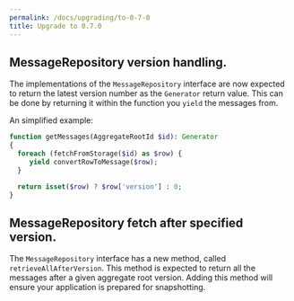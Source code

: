 ```yaml
---
permalink: /docs/upgrading/to-0-7-0
title: Upgrade to 0.7.0
---
```


## MessageRepository version handling.

The implementations of the `MessageRepository` interface are now expected to
return the latest version number as the `Generator` return value. This can be done
by returning it within the function you `yield` the messages from.

An simplified example:

```php
function getMessages(AggregateRootId $id): Generator
{
  foreach (fetchFromStorage($id) as $row) {
     yield convertRowToMessage($row);
  }

  return isset($row) ? $row['version'] : 0;
}
```

## MessageRepository fetch after specified version.

The `MessageRepository` interface has a new method, called `retrieveAllAfterVersion`. This
method is expected to return all the messages after a given aggregate root version. Adding this
method will ensure your application is prepared for snapshotting.
